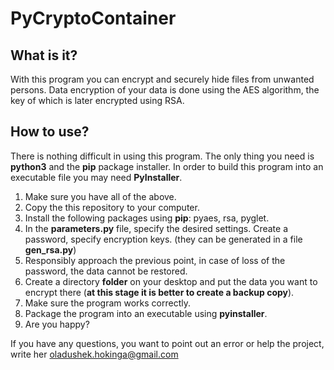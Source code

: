 # PyCryptoContainer
## What is it? 

With this program you can encrypt and securely hide files from unwanted persons. Data encryption of your data is done using the AES algorithm, the key of which is later encrypted using RSA.

## How to use?
There is nothing difficult in using this program. The only thing you need is **python3** and the **pip** package installer. In order to build this program into an executable file you may need **PyInstaller**.

1. Make sure you have all of the above.
2. Сopy the this repository to your computer.
3. Install the following packages using **pip**: pyaes, rsa, pyglet.
4. In the **parameters.py** file, specify the desired settings. Create a password, specify encryption keys. (they can be generated in a file **gen_rsa.py**)
5. Responsibly approach the previous point, in case of loss of the password, the data cannot be restored.
6. Сreate a directory **folder** on your desktop and put the data you want to encrypt there (**at this stage it is better to create a backup copy**).
7. Make sure the program works correctly.
8. Package the program into an executable using **pyinstaller**.
9. Are you happy?

If you have any questions, you want to point out an error or help the project, write her oladushek.hokinga@gmail.com
